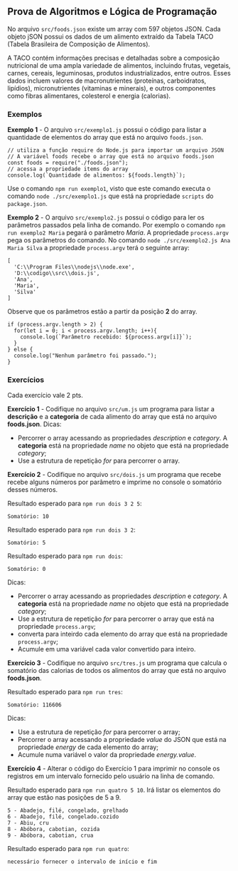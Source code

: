 ## Prova de Algoritmos e Lógica de Programação

No arquivo `src/foods.json` existe um array com 597 objetos JSON. Cada objeto jSON possui os dados de um alimento extraído da Tabela TACO (Tabela Brasileira de Composição de Alimentos).

A TACO contém informações precisas e detalhadas sobre a composição nutricional de uma ampla variedade de alimentos, incluindo frutas, vegetais, carnes, cereais, leguminosas, produtos industrializados, entre outros. Esses dados incluem valores de macronutrientes (proteínas, carboidratos, lipídios), micronutrientes (vitaminas e minerais), e outros componentes como fibras alimentares, colesterol e energia (calorias).

### Exemplos
__Exemplo 1__ - O arquivo `src/exemplo1.js` possui o código para listar a quantidade de elementos do array que está no arquivo `foods.json`.
```
// utiliza a função require do Node.js para importar um arquivo JSON
// A variável foods recebe o array que está no arquivo foods.json
const foods = require("./foods.json");
// acessa a propriedade items do array
console.log(`Quantidade de alimentos: ${foods.length}`);
```
Use o comando `npm run exemplo1`, visto que este comando executa o comando `node ./src/exemplo1.js` que está na propriedade `scripts` do `package.json`.

__Exemplo 2__ - O arquivo `src/exemplo2.js` possui o código para ler os parâmetros passados pela linha de comando. Por exemplo o comando `npm run exemplo2 Maria` pegará o parâmetro _Maria_.
A propriedade `process.argv` pega os parâmetros do comando. No comando `node ./src/exemplo2.js Ana Maria Silva` a propriedade `process.argv` terá o seguinte array:
```
[
  'C:\\Program Files\\nodejs\\node.exe',
  'D:\\codigo\\src\\dois.js',
  'Ana',
  'Maria',
  'Silva'
]
```
Observe que os parâmetros estão a partir da posição __2__ do array.
```
if (process.argv.length > 2) {
  for(let i = 0; i < process.argv.length; i++){
    console.log(`Parâmetro recebido: ${process.argv[i]}`);
  }
} else {
  console.log("Nenhum parâmetro foi passado.");
}
```


### Exercícios
Cada exercício vale 2 pts.


__Exercício 1__ - Codifique no arquivo `src/um.js` um programa para listar a __descrição__ e a __categoria__ de cada alimento do array que está no arquivo __foods.json__.
Dicas:
- Percorrer o array acessando as propriedades _description_ e _category_. A __categoria__ está na propriedade _name_ no objeto que está na propriedade _category_;
- Use a estrutura de repetição _for_ para percorrer o array.


__Exercício 2__ - Codifique no arquivo `src/dois.js` um programa que recebe recebe alguns números por parâmetro e imprime no console o somatório desses números.

Resultado esperado para `npm run dois 3 2 5`:
```
Somatório: 10
```
Resultado esperado para `npm run dois 3 2`:
```
Somatório: 5
```
Resultado esperado para `npm run dois`:
```
Somatório: 0
```
Dicas:
- Percorrer o array acessando as propriedades _description_ e _category_. A __categoria__ está na propriedade _name_ no objeto que está na propriedade _category_;
- Use a estrutura de repetição _for_ para percorrer o array que está na propriedade `process.argv`;
- converta para inteirdo cada elemento do array que está na propriedade `process.argv`;
- Acumule em uma variável cada valor convertido para inteiro.


__Exercício 3__ - Codifique no arquivo `src/tres.js` um programa que calcula o somatório das calorias de todos os alimentos do array que está no arquivo __foods.json__.

Resultado esperado para `npm run tres`:
```
Somatório: 116606
```
Dicas:
- Use a estrutura de repetição _for_ para percorrer o array;
- Percorrer o array acessando a propriedade _value_ do JSON que está na propriedade _energy_ de cada elemento do array;
- Acumule numa variável o valor da propriedade _energy.value_.


__Exercício 4__ - Alterar o código do Exercício 1 para imprimir no console os registros em um intervalo fornecido pelo usuário na linha de comando.

Resultado esperado para `npm run quatro 5 10`. Irá listar os elementos do array que estão nas posições de 5 a 9.
```
5 - Abadejo, filé, congelado, grelhado
6 - Abadejo, filé, congelado.cozido
7 - Abiu, cru
8 - Abóbora, cabotian, cozida
9 - Abóbora, cabotian, crua
```
Resultado esperado para `npm run quatro`:
```
necessário fornecer o intervalo de início e fim
```
